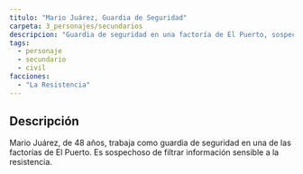 ```yaml
---
titulo: "Mario Juárez, Guardia de Seguridad"
carpeta: 3_personajes/secundarios
descripcion: "Guardia de seguridad en una factoría de El Puerto, sospechoso de filtrar información a la resistencia."
tags:
  - personaje
  - secundario
  - civil
facciones:
  - "La Resistencia"
---
```


## Descripción

Mario Juárez, de 48 años, trabaja como guardia de seguridad en una de las factorías de El Puerto. Es sospechoso de filtrar información sensible a la resistencia. 
